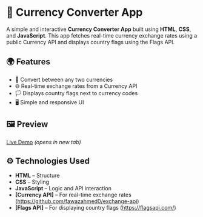 # 💱 Currency Converter App

A simple and interactive **Currency Converter App** built using **HTML**, **CSS**, and **JavaScript**. This app fetches real-time currency exchange rates using a public Currency API and displays country flags using the Flags API.

## 🌍 Features

- 🔄 Convert between any two currencies
- 🌐 Real-time exchange rates from a Currency API
- 🏳️ Displays country flags next to currency codes
- 🖥️ Simple and responsive UI

## 🖼️ Preview

[Live Demo](https://currency-converter-beige-pi.vercel.app/) *(opens in new tab)* 

## ⚙️ Technologies Used

- **HTML** – Structure
- **CSS** – Styling
- **JavaScript** – Logic and API interaction
- **[Currency API]** – For real-time exchange rates (https://github.com/fawazahmed0/exchange-api)
- **[Flags API]** – For displaying country flags (https://flagsapi.com/)
